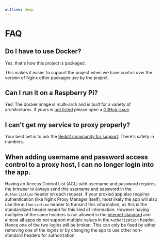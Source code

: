 ```yaml
---
outline: deep
---
```


# FAQ

## Do I have to use Docker?

Yes, that's how this project is packaged.

This makes it easier to support the project when we have control over the version of Nginx other packages
use by the project.

## Can I run it on a Raspberry Pi?

Yes! The docker image is multi-arch and is built for a variety of architectures. If yours is
[not listed](https://hub.docker.com/r/jc21/nginx-proxy-manager/tags) please open a
[GitHub issue](https://github.com/NginxProxyManager/nginx-proxy-manager/issues/new?assignees=&labels=enhancement&template=feature_request.md&title=).

## I can't get my service to proxy properly?

Your best bet is to ask the [Reddit community for support](https://www.reddit.com/r/nginxproxymanager/). There's safety in numbers.

## When adding username and password access control to a proxy host, I can no longer login into the app.

Having an Access Control List (ACL) with username and password requires the browser to always send this username and password in the `Authorization` header on each request. If your proxied app also requires authentication (like Nginx Proxy Manager itself), most likely the app will also use the `Authorization` header to transmit this information, as this is the standardized header meant for this kind of information. However having multiples of the same headers is not allowed in the [internet standard](https://www.rfc-editor.org/rfc/rfc7230#section-3.2.2) and almost all apps do not support multiple values in the `Authorization` header. Hence one of the two logins will be broken. This can only be fixed by either removing one of the logins or by changing the app to use other non-standard headers for authorization.
